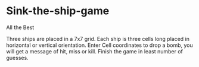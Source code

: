 # Sink-the-ship-game
All the Best

Three ships are placed in a 7x7 grid.
Each ship is three cells long placed in horizontal or vertical orientation.
Enter Cell coordinates to drop a bomb, you will get a message of hit, miss or kill.
Finish the game in least number of guesses.
